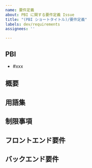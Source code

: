 ```yaml
---
name: 要件定義
about: PBI に関する要件定義 Issue
title: "(PBI ショートタイトル)/要件定義"
labels: dev/requirements
assignees: ''

---
```


<!-- ☑ エンジニアが実装とテストを完遂するために必要な情報を記述する。 -->

## PBI

- #xxx

## 概要

<!--
PBI のストーリーを実現するための機能開発に際して、ステークホルダーと合意が必要な要件を自由書式で記述。
本セクションでは概要をリスト形式で簡潔に箇条書きし、詳細は以下に別セクションを設けて記述する。
-->

## 用語集

<!-- 便宜上の呼称を用いる場合や、曖昧さを排除するための用語定義があれば記述。 -->

## 制限事項

<!-- 本要件定義においてステークホルダーと合意が必要な制限事項があれば記述。 -->

## フロントエンド要件

<!-- 画面構成やフロー、バックエンドとのインターフェース定義などを自由書式で記述。 -->

## バックエンド要件

<!-- バックエンド機能に関する URL 設計、 API やデータモデルの定義などを自由書式で記述。 -->
